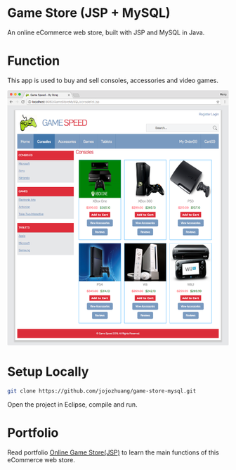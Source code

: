 # Game Store (JSP + MySQL)
An online eCommerce web store, built with JSP and MySQL in Java.

# Function
This app is used to buy and sell consoles, accessories and video games.

<kbd><img src="/public/consoles.png"></kbd>

# Setup Locally
```bash
git clone https://github.com/jojozhuang/game-store-mysql.git
```
Open the project in Eclipse, compile and run.

# Portfolio
Read portfolio [Online Game Store(JSP)](https://jojozhuang.github.io/portfolio/game-store-jsp/) to learn the main functions of this eCommerce web store.
